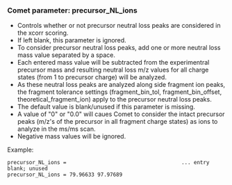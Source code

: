 ### Comet parameter: precursor_NL_ions

- Controls whether or not precursor neutral loss peaks are considered in the
xcorr scoring.
- If left blank, this parameter is ignored.
- To consider precursor neutral loss peaks, add one or more neutral loss mass
value separated by a space.
- Each entered mass value will be subtracted from the experimentral precursor
mass and resulting neutral loss m/z values for all charge states (from 1 to
      precursor charge) will be analyzed.
- As these neutral loss peaks are analyzed along side fragment ion peaks, the
fragment tolerance settings (fragment_bin_tol, fragment_bin_offset,
      theoretical_fragment_ion) apply to the precursor neutral loss peaks.
- The default value is blank/unused if this parameter is missing.
- A value of "0" or "0.0" will caues Comet to consider the intact precursor
peaks (m/z's of the precursor in all fragment charge states) as ions to analyze
in the ms/ms scan.
- Negative mass values will be ignored.

Example:
```
precursor_NL_ions =                                     ... entry blank; unused
precursor_NL_ions = 79.96633 97.97689
```
